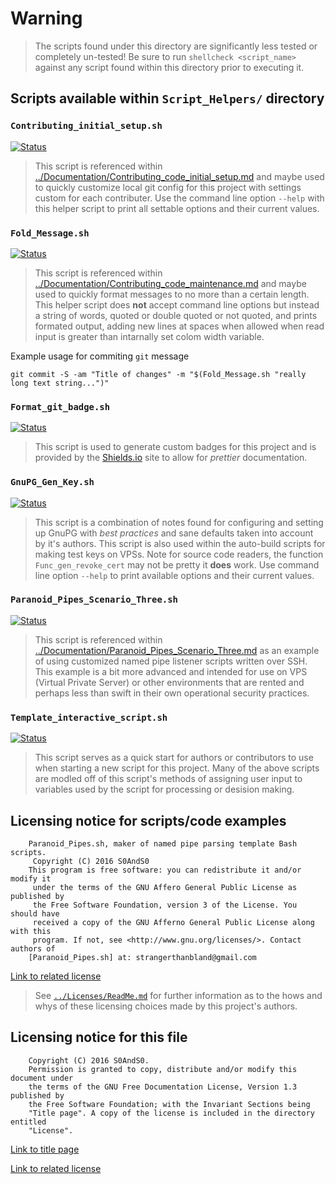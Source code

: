 # Warning

> The scripts found under this directory are significantly less tested or
> completely un-tested! Be sure to run `shellcheck <script_name>` against any
> script found within this directory prior to executing it.

## Scripts available within `Script_Helpers/` directory

### `Contributing_initial_setup.sh`

[![Status](https://img.shields.io/badge/Status-Untested-yellow.svg)](Contributing_initial_setup.sh)

> This script is referenced within
> [../Documentation/Contributing_code_initial_setup.md](../Documentation/Contributing_code_initial_setup.md)
> and maybe used to quickly customize local git config for this project with
> settings custom for each contributer. Use the command line option `--help`
> with this helper script to print all settable options and their current
> values.

### `Fold_Message.sh`

[![Status](https://img.shields.io/badge/Status-Passing-blue.svg)](Fold_Message.sh)

> This script is referenced within
> [../Documentation/Contributing_code_maintenance.md](../Documentation/Contributing_code_maintenance.md)
> and maybe used to quickly format messages to no more than a certain length.
> This helper script does **not** accept command line options but instead a
> string of words, quoted or double quoted or not quoted, and prints formated
> output, adding new lines at spaces when allowed when read input is greater
> than intarnally set colom width variable.

Example usage for commiting `git` message

```
git commit -S -am "Title of changes" -m "$(Fold_Message.sh "really long text string...")"

```

### `Format_git_badge.sh`

[![Status](https://img.shields.io/badge/Status-Passing-blue.svg)](Format_git_badge.sh)

> This script is used to generate custom badges for this project and is provided
> by the [Shields.io](https://shields.io) site to allow for *prettier*
> documentation.

### `GnuPG_Gen_Key.sh`

[![Status](https://img.shields.io/badge/Status-Passing-blue.svg)](GnuPG_Gen_Key.sh)

> This script is a combination of notes found for configuring and setting up GnuPG
> with *best practices* and sane defaults taken into account by it's authors. This
> script is also used within the auto-build scripts for making test keys on VPSs.
> Note for source code readers, the function `Func_gen_revoke_cert` may not be
> pretty it **does** work. Use command line option `--help` to print available
> options and their current values.

### `Paranoid_Pipes_Scenario_Three.sh`

[![Status](https://img.shields.io/badge/Status-Untested-yellow.svg)](Paranoid_Pipes_Scenario_Three.sh)

> This script is referenced within
> [../Documentation/Paranoid_Pipes_Scenario_Three.md](../Documentation/Paranoid_Pipes_Scenario_Three.md)
> as an example of using customized named pipe listener scripts written over SSH.
> This example is a bit more advanced and intended for use on VPS (Virtual Private
> Server) or other environments that are rented and perhaps less than swift in
> their own operational security practices.

### `Template_interactive_script.sh`

[![Status](https://img.shields.io/badge/Status-Example-gray.svg)](Template_interactive_script.sh)

> This script serves as a quick start for authors or contributors to use
> when starting a new script for this project. Many of the above scripts
> are modled off of this script's methods of assigning user input to
> variables used by the script for processing or desision making.

## Licensing notice for scripts/code examples

```
    Paranoid_Pipes.sh, maker of named pipe parsing template Bash scripts.
     Copyright (C) 2016 S0AndS0
    This program is free software: you can redistribute it and/or modify it
     under the terms of the GNU Affero General Public License as published by
     the Free Software Foundation, version 3 of the License. You should have
     received a copy of the GNU Afferno General Public License along with this
     program. If not, see <http://www.gnu.org/licenses/>. Contact authors of
    [Paranoid_Pipes.sh] at: strangerthanbland@gmail.com
```

[Link to related license](../Licenses/GNU_AGPLv3_Code.md)

> See [`../Licenses/ReadMe.md`](../Licenses/ReadMe.md) for further information as
> to the hows and whys of these licensing choices made by this project's authors.

## Licensing notice for this file

```
    Copyright (C) 2016 S0AndS0.
    Permission is granted to copy, distribute and/or modify this document under
    the terms of the GNU Free Documentation License, Version 1.3 published by
    the Free Software Foundation; with the Invariant Sections being
    "Title page". A copy of the license is included in the directory entitled
    "License".
```

[Link to title page](../Documentation/Contributing_Financially.md)

[Link to related license](../Licenses/GNU_FDLv1.3_Documentation.md)
